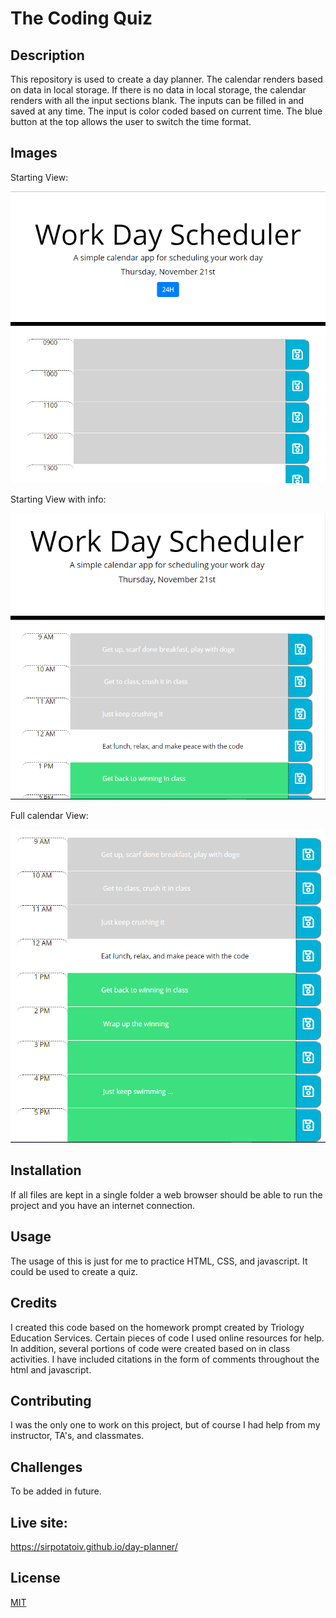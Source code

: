 # The Coding Quiz

## Description 
This repository is used to create a day planner. The calendar renders based on data in local storage. If there is no data in local storage, the calendar renders with all the input sections blank. The inputs can be filled in and saved at any time. The input is color coded based on current time. The blue button at the top allows the user to switch the time format.

## Images
Starting View:

![Starting View](./assets/example-images/start-view-empty.png)

Starting View with info:

![Question View Example](./assets/example-images/start-view-w-info.png)

Full calendar View:

![Example of view when game is over](./assets/example-images/full-view-w-info.png)



## Installation 
If all files are kept in a single folder a web browser should be able to run the project and you have an internet connection.

## Usage 
The usage of this is just for me to practice HTML, CSS, and javascript. It could be used to create a quiz.

## Credits 
I created this code based on the homework prompt created by Triology Education Services. Certain pieces of code I used online resources for help. In addition, several portions of code were created based on in class activities. I have included citations in the form of comments throughout the html and javascript.

## Contributing 
I was the only one to work on this project, but of course I had help from my instructor, TA's, and classmates.

## Challenges
To be added in future.

## Live site: 
https://sirpotatoiv.github.io/day-planner/

## License
[MIT](https://choosealicense.com/licenses/mit/)